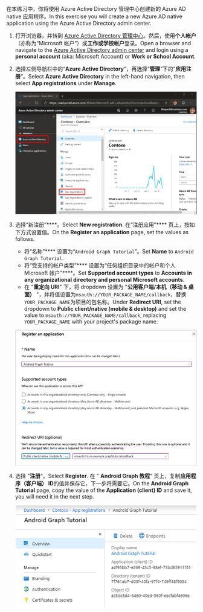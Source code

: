 <!-- markdownlint-disable MD002 MD041 -->

<span data-ttu-id="ba1bd-101">在本练习中，你将使用 Azure Active Directory 管理中心创建新的 Azure AD native 应用程序。</span><span class="sxs-lookup"><span data-stu-id="ba1bd-101">In this exercise you will create a new Azure AD native application using the Azure Active Directory admin center.</span></span>

1. <span data-ttu-id="ba1bd-102">打开浏览器，并转到 [Azure Active Directory 管理中心](https://aad.portal.azure.com)。然后，使用**个人帐户**（亦称为“Microsoft 帐户”）或**工作或学校帐户**登录。</span><span class="sxs-lookup"><span data-stu-id="ba1bd-102">Open a browser and navigate to the [Azure Active Directory admin center](https://aad.portal.azure.com) and login using a **personal account** (aka: Microsoft Account) or **Work or School Account**.</span></span>

1. <span data-ttu-id="ba1bd-103">选择左侧导航栏中的“**Azure Active Directory**”，再选择“**管理**”下的“**应用注册**”。</span><span class="sxs-lookup"><span data-stu-id="ba1bd-103">Select **Azure Active Directory** in the left-hand navigation, then select **App registrations** under **Manage**.</span></span>

    ![<span data-ttu-id="ba1bd-104">应用注册的屏幕截图</span><span class="sxs-lookup"><span data-stu-id="ba1bd-104">A screenshot of the App registrations</span></span> ](./images/aad-portal-app-registrations.png)

1. <span data-ttu-id="ba1bd-105">选择“新注册”\*\*\*\*。</span><span class="sxs-lookup"><span data-stu-id="ba1bd-105">Select **New registration**.</span></span> <span data-ttu-id="ba1bd-106">在“注册应用”\*\*\*\* 页上，按如下方式设置值。</span><span class="sxs-lookup"><span data-stu-id="ba1bd-106">On the **Register an application** page, set the values as follows.</span></span>

    - <span data-ttu-id="ba1bd-107">将“名称”\*\*\*\* 设置为“`Android Graph Tutorial`”。</span><span class="sxs-lookup"><span data-stu-id="ba1bd-107">Set **Name** to `Android Graph Tutorial`.</span></span>
    - <span data-ttu-id="ba1bd-108">将“受支持的帐户类型”\*\*\*\* 设置为“任何组织目录中的帐户和个人 Microsoft 帐户”\*\*\*\*。</span><span class="sxs-lookup"><span data-stu-id="ba1bd-108">Set **Supported account types** to **Accounts in any organizational directory and personal Microsoft accounts**.</span></span>
    - <span data-ttu-id="ba1bd-109">在 "**重定向 URI**" 下，将 dropdown 设置为 "**公用客户端/本机（移动 & 桌面）** "，并将值设置为`msauth://YOUR_PACKAGE_NAME/callback`，替换`YOUR_PACKAGE_NAME`为项目的包名称。</span><span class="sxs-lookup"><span data-stu-id="ba1bd-109">Under **Redirect URI**, set the dropdown to **Public client/native (mobile & desktop)** and set the value to `msauth://YOUR_PACKAGE_NAME/callback`, replacing `YOUR_PACKAGE_NAME` with your project's package name.</span></span>

    !["注册应用程序" 页的屏幕截图](./images/aad-register-an-app.png)

1. <span data-ttu-id="ba1bd-111">选择 "**注册**"。</span><span class="sxs-lookup"><span data-stu-id="ba1bd-111">Select **Register**.</span></span> <span data-ttu-id="ba1bd-112">在 " **Android Graph 教程**" 页上，复制**应用程序（客户端） ID**的值并保存它，下一步将需要它。</span><span class="sxs-lookup"><span data-stu-id="ba1bd-112">On the **Android Graph Tutorial** page, copy the value of the **Application (client) ID** and save it, you will need it in the next step.</span></span>

    ![新应用注册的应用程序 ID 的屏幕截图](./images/aad-application-id.png)
